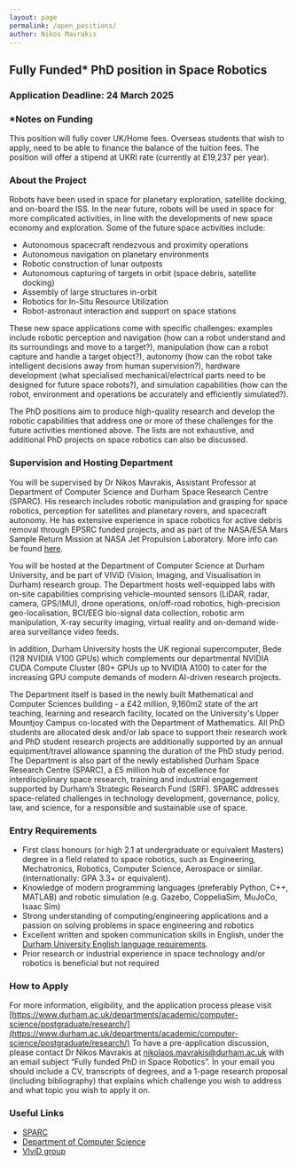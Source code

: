 ```yaml
---
layout: page
permalink: /open_positions/
author: Nikos Mavrakis
---
```


## Fully Funded\* PhD position in Space Robotics

### Application Deadline: 24 March 2025

### \*Notes on Funding
This position will fully cover UK/Home fees. Overseas students that wish to apply, need to be able to finance the balance of the tuition fees. The position will offer a stipend at UKRI rate (currently at £19,237 per year).

### About the Project
Robots have been used in space for planetary exploration, satellite docking, and on-board the ISS. In the near future, robots will be used in space for more complicated activities, in line with the developments of new space economy and exploration. Some of the future space activities include: 

-	Autonomous spacecraft rendezvous and proximity operations
-	Autonomous navigation on planetary environments
-	Robotic construction of lunar outposts
-	Autonomous capturing of targets in orbit (space debris, satellite docking)
-	Assembly of large structures in-orbit
-	Robotics for In-Situ Resource Utilization
-	Robot-astronaut interaction and support on space stations 

These new space applications come with specific challenges: examples include robotic perception and navigation (how can a robot understand and its surroundings and move to a target?), manipulation (how can a robot capture and handle a target object?), autonomy (how can the robot take intelligent decisions away from human supervision?), hardware development (what specialised mechanical/electrical parts need to be designed for future space robots?), and simulation capabilities (how can the robot, environment and operations be accurately and efficiently simulated?).

The PhD positions aim to produce high-quality research and develop the robotic capabilities that address one or more of these challenges for the future activities mentioned above. The lists are not exhaustive, and additional PhD projects on space robotics can also be discussed.

### Supervision and Hosting Department
You will be supervised by Dr Nikos Mavrakis, Assistant Professor at Department of Computer Science and Durham Space Research Centre (SPARC). His research includes robotic manipulation and grasping for space robotics, perception for satellites and planetary rovers, and spacecraft autonomy. He has extensive experience in space robotics for active debris removal through EPSRC funded projects, and as part of the NASA/ESA Mars Sample Return Mission at NASA Jet Propulsion Laboratory.  More info can be found [here](https://nikosmavrakis.github.io/).

You will be hosted at the Department of Computer Science at Durham University, and be part of VIViD (Vision, Imaging, and Visualisation in Durham) research group. The Department hosts well-equipped labs with on-site capabilities comprising vehicle-mounted sensors (LiDAR, radar, camera, GPS/IMU), drone operations, on/off-road robotics, high-precision geo-localisation, BCI/EEG bio-signal data collection, robotic arm manipulation, X-ray security imaging, virtual reality and on-demand wide-area surveillance video feeds.

In addition, Durham University hosts the UK regional supercomputer, Bede (128 NVIDIA V100 GPUs) which complements our departmental NVIDIA CUDA Compute Cluster (80+ GPUs up to NVIDIA A100) to cater for the increasing GPU compute demands of modern AI-driven research projects.

The Department itself is based in the newly built Mathematical and Computer Sciences building - a £42 million, 9,160m2 state of the art teaching, learning and research facility, located on the University's Upper Mountjoy Campus co-located with the Department of Mathematics. All PhD students are allocated desk and/or lab space to support their research work and PhD student research projects are additionally supported by an annual equipment/travel allowance spanning the duration of the PhD study period.
The Department is also part of the newly established Durham Space Research Centre (SPARC), a £5 million hub of excellence for interdisciplinary space research, training and industrial engagement supported by Durham’s Strategic Research Fund (SRF). SPARC addresses space-related challenges in technology development, governance, policy, law, and science, for a responsible and sustainable use of space. 

### Entry Requirements

*	First class honours (or high 2.1 at undergraduate or equivalent Masters) degree in a field related to space robotics, such as Engineering, Mechatronics, Robotics, Computer Science, Aerospace or similar. (internationally: GPA 3.3+ or equivalent).
*	Knowledge of modern programming languages (preferably Python, C++, MATLAB) and robotic simulation (e.g. Gazebo, CoppeliaSim, MuJoCo, Isaac Sim)
*	Strong understanding of computing/engineering applications and a passion on solving problems in space engineering and robotics
*	Excellent written and spoken communication skills in English, under the [Durham University English language requirements](https://www.dur.ac.uk/study/international/entry-requirements/english-language-requirements/).
*	Prior research or industrial experience in space technology and/or robotics is beneficial but not required

### How to Apply
For more information, eligibility, and the application process please visit [https://www.durham.ac.uk/departments/academic/computer-science/postgraduate/research/](https://www.durham.ac.uk/departments/academic/computer-science/postgraduate/research/)
To have a pre-application discussion, please contact Dr Nikos Mavrakis at nikolaos.mavrakis@durham.ac.uk with an email subject “Fully funded PhD in Space Robotics”. In your email you should include a CV, transcripts of degrees, and a 1-page research proposal (including bibliography) that explains which challenge you wish to address and what topic you wish to apply it on. 

### Useful Links
* [SPARC](https://www.durham.ac.uk/research/institutes-and-centres/space-research-centre/)
* [Department of Computer Science](https://www.durham.ac.uk/departments/academic/computer-science/)
* [VIviD group](https://vivid.webspace.durham.ac.uk/)
